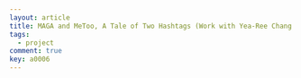 ```yaml
---
layout: article
title: MAGA and MeToo, A Tale of Two Hashtags (Work with Yea-Ree Chang and Kai Cui)
tags: 
  - project
comment: true
key: a0006
---
```

